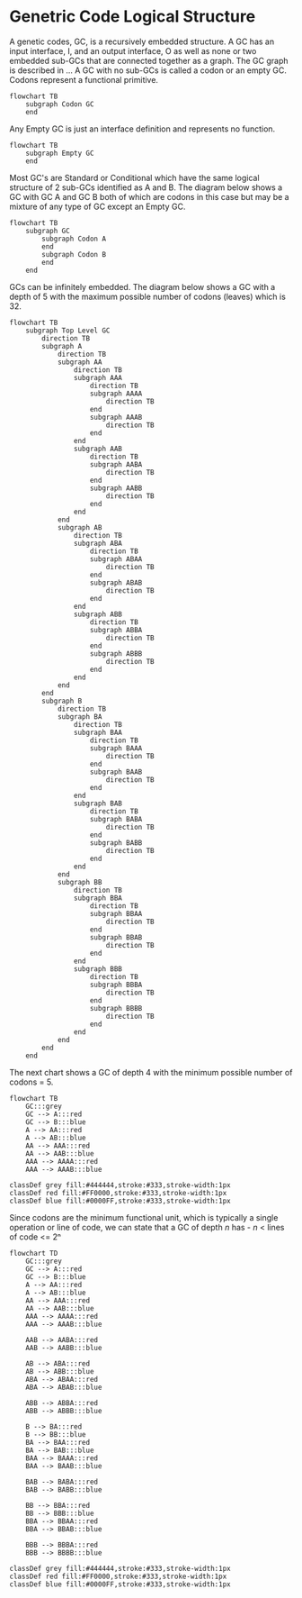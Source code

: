# Genetric Code Logical Structure

A genetic codes, GC, is a recursively embedded structure. A GC has an input interface, I, and an output interface, O as well as none or two embedded sub-GCs that are connected together as a graph. The GC graph is described in ... A GC with no sub-GCs is called a codon or an empty GC. Codons represent a functional primitive.

```mermaid
flowchart TB
    subgraph Codon GC
    end
```

Any Empty GC is just an interface definition and represents no function.

```mermaid
flowchart TB
    subgraph Empty GC
    end
```

Most GC's are Standard or Conditional which have the same logical structure of 2 sub-GCs identified as A and B. The diagram below shows a GC with GC A and GC B both of which are codons in this case but may be a mixture of any type of GC except an Empty GC.

```mermaid
flowchart TB
    subgraph GC
        subgraph Codon A
        end
        subgraph Codon B
        end
    end
```

GCs can be infinitely embedded. The diagram below shows a GC with a depth of 5 with the maximum possible number of codons (leaves) which is 32.

```mermaid
flowchart TB
    subgraph Top Level GC
        direction TB
        subgraph A
            direction TB
            subgraph AA
                direction TB
                subgraph AAA
                    direction TB
                    subgraph AAAA
                        direction TB
                    end
                    subgraph AAAB
                        direction TB
                    end
                end
                subgraph AAB
                    direction TB
                    subgraph AABA
                        direction TB
                    end
                    subgraph AABB
                        direction TB
                    end
                end
            end
            subgraph AB
                direction TB
                subgraph ABA
                    direction TB
                    subgraph ABAA
                        direction TB
                    end
                    subgraph ABAB
                        direction TB
                    end
                end
                subgraph ABB
                    direction TB
                    subgraph ABBA
                        direction TB
                    end
                    subgraph ABBB
                        direction TB
                    end
                end
            end
        end
        subgraph B
            direction TB
            subgraph BA
                direction TB
                subgraph BAA
                    direction TB
                    subgraph BAAA
                        direction TB
                    end
                    subgraph BAAB
                        direction TB
                    end
                end
                subgraph BAB
                    direction TB
                    subgraph BABA
                        direction TB
                    end
                    subgraph BABB
                        direction TB
                    end
                end
            end
            subgraph BB
                direction TB
                subgraph BBA
                    direction TB
                    subgraph BBAA
                        direction TB
                    end
                    subgraph BBAB
                        direction TB
                    end
                end
                subgraph BBB
                    direction TB
                    subgraph BBBA
                        direction TB
                    end
                    subgraph BBBB
                        direction TB
                    end
                end
            end
        end
    end
```

The next chart shows a GC of depth 4 with the minimum possible number of codons = 5.

```mermaid
flowchart TB
    GC:::grey
    GC --> A:::red
    GC --> B:::blue
    A --> AA:::red
    A --> AB:::blue
    AA --> AAA:::red
    AA --> AAB:::blue
    AAA --> AAAA:::red
    AAA --> AAAB:::blue

classDef grey fill:#444444,stroke:#333,stroke-width:1px
classDef red fill:#FF0000,stroke:#333,stroke-width:1px
classDef blue fill:#0000FF,stroke:#333,stroke-width:1px
```

Since codons are the minimum functional unit, which is typically a single operation or line of code, we can state that a GC of depth _n_ has - _n_ < lines of code <= 2ⁿ

```mermaid
flowchart TD
    GC:::grey
    GC --> A:::red
    GC --> B:::blue
    A --> AA:::red
    A --> AB:::blue
    AA --> AAA:::red
    AA --> AAB:::blue
    AAA --> AAAA:::red
    AAA --> AAAB:::blue

    AAB --> AABA:::red
    AAB --> AABB:::blue

    AB --> ABA:::red
    AB --> ABB:::blue
    ABA --> ABAA:::red
    ABA --> ABAB:::blue

    ABB --> ABBA:::red
    ABB --> ABBB:::blue

    B --> BA:::red
    B --> BB:::blue
    BA --> BAA:::red
    BA --> BAB:::blue
    BAA --> BAAA:::red
    BAA --> BAAB:::blue

    BAB --> BABA:::red
    BAB --> BABB:::blue

    BB --> BBA:::red
    BB --> BBB:::blue
    BBA --> BBAA:::red
    BBA --> BBAB:::blue

    BBB --> BBBA:::red
    BBB --> BBBB:::blue

classDef grey fill:#444444,stroke:#333,stroke-width:1px
classDef red fill:#FF0000,stroke:#333,stroke-width:1px
classDef blue fill:#0000FF,stroke:#333,stroke-width:1px
```
